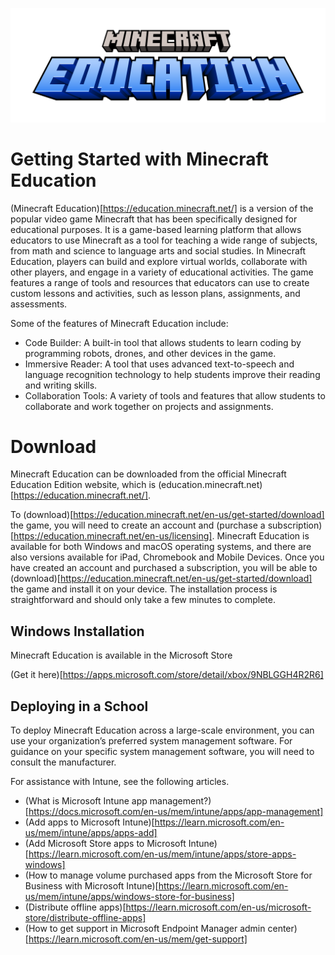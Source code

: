 ![alt text](https://github.com/juedwards/MinecraftEducationPythonExamples/blob/main/education-minecraft-logo.png)

# Getting Started with Minecraft Education

(Minecraft Education)[https://education.minecraft.net/] is a version of the popular video game Minecraft that has been specifically designed for educational purposes. It is a game-based learning platform that allows educators to use Minecraft as a tool for teaching a wide range of subjects, from math and science to language arts and social studies. In Minecraft Education, players can build and explore virtual worlds, collaborate with other players, and engage in a variety of educational activities. The game features a range of tools and resources that educators can use to create custom lessons and activities, such as lesson plans, assignments, and assessments.

Some of the features of Minecraft Education include:

* Code Builder: A built-in tool that allows students to learn coding by programming robots, drones, and other devices in the game.
* Immersive Reader: A tool that uses advanced text-to-speech and language recognition technology to help students improve their reading and writing skills.
* Collaboration Tools: A variety of tools and features that allow students to collaborate and work together on projects and assignments.

# Download

Minecraft Education can be downloaded from the official Minecraft Education Edition website, which is (education.minecraft.net)[https://education.minecraft.net/].

To (download)[https://education.minecraft.net/en-us/get-started/download] the game, you will need to create an account and (purchase a subscription)[https://education.minecraft.net/en-us/licensing]. Minecraft Education is available for both Windows and macOS operating systems, and there are also versions available for iPad, Chromebook and Mobile Devices. Once you have created an account and purchased a subscription, you will be able to (download)[https://education.minecraft.net/en-us/get-started/download] the game and install it on your device. The installation process is straightforward and should only take a few minutes to complete.

## Windows Installation

Minecraft Education is available in the Microsoft Store

(Get it here)[https://apps.microsoft.com/store/detail/xbox/9NBLGGH4R2R6]



## Deploying in a School

To deploy Minecraft Education across a large-scale environment, you can use your organization’s preferred system management software. For guidance on your specific system management software, you will need to consult the manufacturer.

For assistance with Intune, see the following articles.

* (What is Microsoft Intune app management?)[https://docs.microsoft.com/en-us/mem/intune/apps/app-management]
* (Add apps to Microsoft Intune)[https://learn.microsoft.com/en-us/mem/intune/apps/apps-add]
* (Add Microsoft Store apps to Microsoft Intune)[https://learn.microsoft.com/en-us/mem/intune/apps/store-apps-windows]
* (How to manage volume purchased apps from the Microsoft Store for Business with Microsoft Intune)[https://learn.microsoft.com/en-us/mem/intune/apps/windows-store-for-business]
* (Distribute offline apps)[https://learn.microsoft.com/en-us/microsoft-store/distribute-offline-apps]
* (How to get support in Microsoft Endpoint Manager admin center)[https://learn.microsoft.com/en-us/mem/get-support]

